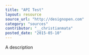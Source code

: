 ```yaml
---
title: "API Test"
layout: resource
source_url: "http://designopen.com"
category: "sources"
contributor: "__christianmata"
posted_date: "2015-05-10"
---
```

A description